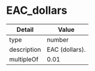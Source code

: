 # EAC_dollars
| Detail | Value |
| ------ | ----- |
| type | number |
| description | EAC (dollars). |
| multipleOf | 0.01 |
